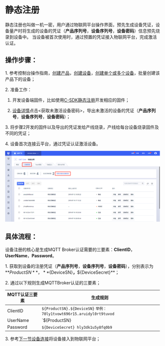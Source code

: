 

# 静态注册
静态注册也叫做一机一密，用户通过物联网平台操作界面，预先生成设备凭证，设备量产时将生成的设备的凭证（**产品序列号**，**设备序列号**，**设备密码**）信息预先烧录到设备中。 当设备被首次使用时，通过预置的凭证接入物联网平台，完成激活认证。

## 操作步骤：

1\. 参考控制台操作指南，[创建产品](../../console_guide/product_device/create_products)，[创建设备](../../console_guide/product_device/create_devcies)，[创建单个或多个设备](../../console_guide/product_device/create_devcies#创建单个或多个设备)，批量创建该产品下的设备；

2\. 准备工作：

   1. 开发设备端固件，比如使用[C-SDK静态注册](../../device_develop_guide/c_sdk_example/mqttinterface#静态认证)开发相应的固件；

   2. [设备详情](../../console_guide/product_device/create_devcies#设备详情)点击<获取未激活设备密码>，导出未激活的设备的凭证（**产品序列号**，**设备序列号**，**设备密码**）；

3\. 将步骤2开发的固件以及导出的凭证发给产线烧录，产线给每台设备烧录固件及不同的凭证；

4\. 设备首次连接云平台，通过凭证认证激活设备。

![获取未激活设备密码](../../images/获取未激活设备密码.png)

## 具体流程：
设备注册的核心是生成MQTT Broker认证需要的三要素：**ClientID**，**UserName**，**Password**。

1\. 获取到设备的注册凭证（**产品序列号**，**设备序列号**，**设备密码**），分别表示为**${ProductSN}**，**${DeviceSN}**，**${DeviceSecret}**；

2\. 通过以下规则生成MQTTBroker认证的三要素；

|MQTT认证三要素|生成规则|
|---|---|
|ClientID | `${ProductSN}.${DeviceSN}` `举例：70ly1tvowt696r15.aruidyl0rt9tuvod`|
|UserName | `${ProductSN}|${DeviceSN}|${authmode}` `举例：70ly1tvowt696r15|aruidyl0rt9tuvod|1` `authmode: 1 表示静态注册；2表示动态注册`|
|Password | `${DeviceSecret} hly3dk1u5y8fq0b9`|

3\. 参考[下一节设备连接](../connecting_devices)将设备接入到物联网平台；
